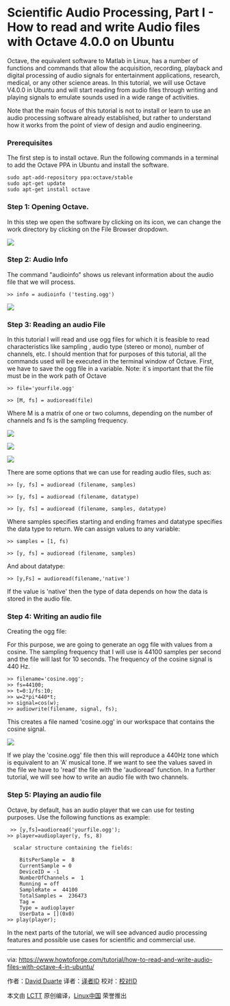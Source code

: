 Scientific Audio Processing, Part I - How to read and write Audio files with Octave 4.0.0 on Ubuntu
================

Octave, the equivalent software to Matlab in Linux, has a number of functions and commands that allow the acquisition, recording, playback and digital processing of audio signals for entertainment applications, research, medical, or any other  science areas. In this tutorial, we will use Octave V4.0.0 in Ubuntu and will start reading from audio files through writing and playing signals to emulate sounds used in a wide range of activities.

Note that the main focus of this tutorial is not to install or learn to use an audio processing software already established, but rather to understand how it works from the point of view of design and audio engineering.

### Prerequisites

The first step is to install octave. Run the following commands in a terminal to add the Octave PPA in Ubuntu and install the software.

```
sudo apt-add-repository ppa:octave/stable
sudo apt-get update
sudo apt-get install octave
```

### Step 1: Opening Octave.

In this step we open the software by clicking on its icon, we can change the work directory by clicking on the File Browser dropdown.

![](https://www.howtoforge.com/images/how-to-read-and-write-audio-files-with-octave-4-in-ubuntu/initial.png)

### Step 2: Audio Info

The command "audioinfo" shows us relevant information about the audio file that we will process.

```
>> info = audioinfo ('testing.ogg')
```

![](https://www.howtoforge.com/images/how-to-read-and-write-audio-files-with-octave-4-in-ubuntu/audioinfo.png)

### Step 3: Reading an audio File

In this tutorial I will read and use ogg files for which it is feasible to read characteristics like sampling , audio type (stereo or mono), number of channels, etc. I should mention that for purposes of this tutorial, all the commands used will be executed in the terminal window of Octave. First, we have to save the ogg file in a variable. Note: it´s important that the file must be in the work path of Octave

```
>> file='yourfile.ogg'
```

```
>> [M, fs] = audioread(file)
```

Where M is a matrix of one or two columns, depending on the number of channels and fs is the sampling frequency. 

![](https://www.howtoforge.com/images/how-to-read-and-write-audio-files-with-octave-4-in-ubuntu/reading.png)

![](https://www.howtoforge.com/images/how-to-read-and-write-audio-files-with-octave-4-in-ubuntu/matrix.png)

![](https://www.howtoforge.com/images/how-to-read-and-write-audio-files-with-octave-4-in-ubuntu/big/frequency.png)

There are some options that we can use for reading audio files, such as:

```
>> [y, fs] = audioread (filename, samples)

>> [y, fs] = audioread (filename, datatype)

>> [y, fs] = audioread (filename, samples, datatype)
```

Where samples specifies starting and ending frames and datatype specifies the data type to return. We can assign values to any variable:

```
>> samples = [1, fs)

>> [y, fs] = audioread (filename, samples)
```

And about datatype:

```
>> [y,Fs] = audioread(filename,'native')
```

If the value is 'native' then the type of data depends on how the data is stored in the audio file.

### Step 4: Writing an audio file

Creating the ogg file:

For this purpose, we are going to generate an ogg file with values from a cosine. The sampling frequency that I will use is 44100 samples per second and the file will last for 10 seconds. The frequency of the cosine signal is 440 Hz.

```
>> filename='cosine.ogg';
>> fs=44100;
>> t=0:1/fs:10;
>> w=2*pi*440*t;
>> signal=cos(w);
>> audiowrite(filename, signal, fs);
```

This creates a file named 'cosine.ogg' in our workspace that contains the cosine signal.

![](https://www.howtoforge.com/images/how-to-read-and-write-audio-files-with-octave-4-in-ubuntu/cosinefile.png)

If we play the 'cosine.ogg' file then this will reproduce a 440Hz tone which is equivalent to an 'A' musical tone. If we want to see the values saved in the file we have to 'read' the file with the 'audioread' function. In a further tutorial, we will see how to write an audio file with two channels.

### Step 5: Playing an audio file

Octave, by default, has an audio player that we can use for testing purposes. Use the following functions as example:

```
 >> [y,fs]=audioread('yourfile.ogg');
>> player=audioplayer(y, fs, 8)

  scalar structure containing the fields:

    BitsPerSample =  8
    CurrentSample = 0
    DeviceID = -1
    NumberOfChannels =  1
    Running = off
    SampleRate =  44100
    TotalSamples =  236473
    Tag =
    Type = audioplayer
    UserData = [](0x0)
>> play(player);
```

In the next parts of the tutorial, we will see advanced audio processing features and possible use cases for scientific and commercial use.

--------------------------------------------------------------------------------

via: https://www.howtoforge.com/tutorial/how-to-read-and-write-audio-files-with-octave-4-in-ubuntu/

作者：[David Duarte][a]
译者：[译者ID](https://github.com/译者ID)
校对：[校对ID](https://github.com/校对ID)

本文由 [LCTT](https://github.com/LCTT/TranslateProject) 原创编译，[Linux中国](https://linux.cn/) 荣誉推出

[a]: https://twitter.com/intent/follow?original_referer=https%3A%2F%2Fwww.howtoforge.com%2Ftutorial%2Fhow-to-read-and-write-audio-files-with-octave-4-in-ubuntu%2F&ref_src=twsrc%5Etfw&region=follow_link&screen_name=howtoforgecom&tw_p=followbutton


